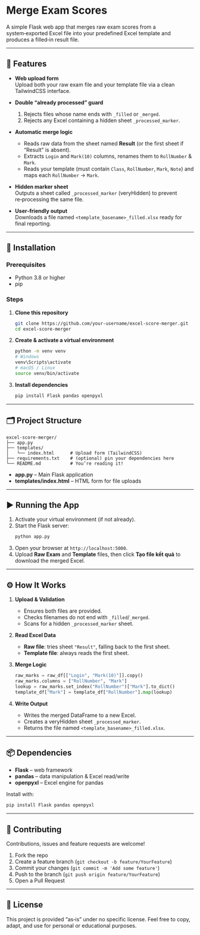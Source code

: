 # Merge Exam Scores

A simple Flask web app that merges raw exam scores from a system‑exported Excel file into your predefined Excel template and produces a filled‑in result file.

---

## 🚀 Features

- **Web upload form**  
  Upload both your raw exam file and your template file via a clean TailwindCSS interface.

- **Double “already processed” guard**  
  1. Rejects files whose name ends with `_filled` or `_merged`.  
  2. Rejects any Excel containing a hidden sheet `_processed_marker`.

- **Automatic merge logic**  
  - Reads raw data from the sheet named **Result** (or the first sheet if “Result” is absent).  
  - Extracts `Login` and `Mark(10)` columns, renames them to `RollNumber` & `Mark`.  
  - Reads your template (must contain `Class`, `RollNumber`, `Mark`, `Note`) and maps each `RollNumber` → `Mark`.

- **Hidden marker sheet**  
  Outputs a sheet called `_processed_marker` (veryHidden) to prevent re‑processing the same file.

- **User‑friendly output**  
  Downloads a file named `<template_basename>_filled.xlsx` ready for final reporting.

---

## 🔧 Installation

### Prerequisites

- Python 3.8 or higher  
- pip

### Steps

1. **Clone this repository**  
   ```bash
   git clone https://github.com/your‑username/excel-score-merger.git
   cd excel-score-merger
   ```

2. **Create & activate a virtual environment**  
   ```bash
   python -m venv venv
   # Windows
   venv\Scripts\activate
   # macOS / Linux
   source venv/bin/activate
   ```

3. **Install dependencies**  
   ```bash
   pip install Flask pandas openpyxl
   ```

---

## 🗂️ Project Structure

```
excel-score-merger/
├── app.py
├── templates/
│   └── index.html      # Upload form (TailwindCSS)
├── requirements.txt    # (optional) pin your dependencies here
└── README.md           # You’re reading it!
```

- **app.py** – Main Flask application  
- **templates/index.html** – HTML form for file uploads  


---

## ▶️ Running the App

1. Activate your virtual environment (if not already).  
2. Start the Flask server:
   ```bash
   python app.py
   ```
3. Open your browser at `http://localhost:5000`.  
4. Upload **Raw Exam** and **Template** files, then click **Tạo file kết quả** to download the merged Excel.

---

## ⚙️ How It Works

1. **Upload & Validation**  
   - Ensures both files are provided.  
   - Checks filenames do not end with `_filled`/`_merged`.  
   - Scans for a hidden `_processed_marker` sheet.

2. **Read Excel Data**  
   - **Raw file**: tries sheet `"Result"`, falling back to the first sheet.  
   - **Template file**: always reads the first sheet.

3. **Merge Logic**  
   ```python
   raw_marks = raw_df[["Login", "Mark(10)"]].copy()
   raw_marks.columns = ["RollNumber", "Mark"]
   lookup = raw_marks.set_index("RollNumber")["Mark"].to_dict()
   template_df["Mark"] = template_df["RollNumber"].map(lookup)
   ```

4. **Write Output**  
   - Writes the merged DataFrame to a new Excel.  
   - Creates a veryHidden sheet `_processed_marker`.  
   - Returns the file named `<template_basename>_filled.xlsx`.

---

## 📦 Dependencies

- **Flask** – web framework  
- **pandas** – data manipulation & Excel read/write  
- **openpyxl** – Excel engine for pandas  

Install with:
```bash
pip install Flask pandas openpyxl
```

---

## 🤝 Contributing

Contributions, issues and feature requests are welcome!  
1. Fork the repo  
2. Create a feature branch (`git checkout -b feature/YourFeature`)  
3. Commit your changes (`git commit -m 'Add some feature'`)  
4. Push to the branch (`git push origin feature/YourFeature`)  
5. Open a Pull Request

---

## 📄 License

This project is provided “as‑is” under no specific license. Feel free to copy, adapt, and use for personal or educational purposes.
